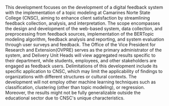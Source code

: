 This development focuses on the development of a digital feedback system with
the implementation of a topic modeling at Camarines Norte State College (CNSC),
aiming to enhance client satisfaction by streamlining feedback collection, analysis, and
interpretation. The scope encompasses the design and development of the web-based
system, data collection, and preprocessing from feedback sources, implementation of
the BERTopic modeling algorithm, feedback analysis and reporting, and system
evaluation through user surveys and feedback. The Office of the Vice President for
Research and Extension(OVPRE) serves as the primary administrator of the system,
and Delivery Unit Heads will view aggregated results specific to their department, while
students, employees, and other stakeholders are engaged as feedback users.
Delimitations of this development include its specific application to CNSC, which
may limit the applicability of findings to organizations with different structures or cultural
contexts. The development will not employ other machine learning techniques such as
classification, clustering (other than topic modeling), or regression. Moreover, the
results might not be fully generalizable outside the educational sector due to CNSC's
unique characteristics.
